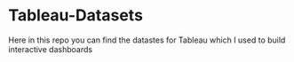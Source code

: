 # Tableau-Datasets #

Here in this repo you can find the datastes for Tableau which I used to build interactive dashboards      

